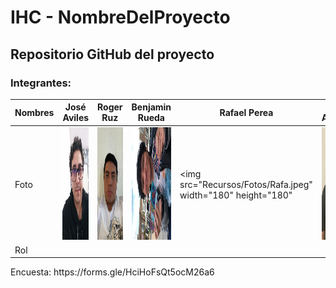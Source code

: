 # IHC - NombreDelProyecto

<h2>Repositorio GitHub del proyecto</h2>

<h3>Integrantes:</h3>

| Nombres | José Aviles | Roger Ruz  | Benjamin Rueda  | Rafael Perea | Elias Aragon | Bryan Chale | Giovanni Quintal |
| ------------- | ------------- | ------------- | ------------- | ------------- | ------------- |------------- | ------------- |
| Foto | <img src="Recursos/Fotos/Daroz.jpeg"  width="180" height="180" />  | <img src="Recursos/Fotos/Roger.jpeg" width="180" height="180"> | <img src="Recursos/Fotos/Benja.jpeg"  width="180" height="180" /> | <img src="Recursos/Fotos/Rafa.jpeg"  width="180" height="180" | <img src="Recursos/Fotos/Elias.jpeg"  width="180" height="180" /> | imagen :) | <img src="Recursos/Fotos/Gio.jpeg" width="180" height="180"> |
| Rol |  | | | | | | |

<p>Encuesta: https://forms.gle/HciHoFsQt5ocM26a6 </p>
